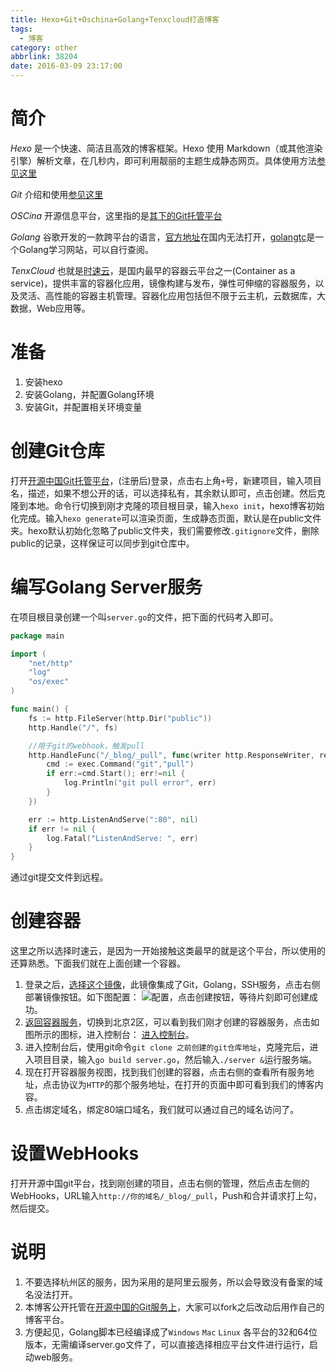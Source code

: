 ```yaml
---
title: Hexo+Git+Oschina+Golang+Tenxcloud打造博客
tags:
  - 博客
category: other
abbrlink: 38204
date: 2016-03-09 23:17:00
---
```


# 简介
*Hexo* 是一个快速、简洁且高效的博客框架。Hexo 使用 Markdown（或其他渲染引擎）解析文章，在几秒内，即可利用靓丽的主题生成静态网页。具体使用方法[参见这里](https://hexo.io/zh-cn/docs/)

*Git* 介绍和使用[参见这里](http://gitref.org/zh/index.html)

*OSCina* 开源信息平台，这里指的是[其下的Git托管平台](http://git.oschina.net/)

*Golang* 谷歌开发的一款跨平台的语言，[官方地址](golang.org)在国内无法打开，[golangtc](http://golangtc.com/)是一个Golang学习网站，可以自行查阅。

*TenxCloud* 也就是[时速云](https://www.tenxcloud.com/)，是国内最早的容器云平台之一(Container as a service)，提供丰富的容器化应用，镜像构建与发布，弹性可伸缩的容器服务，以及灵活、高性能的容器主机管理。容器化应用包括但不限于云主机，云数据库，大数据，Web应用等。

# 准备         
1. 安装hexo
2. 安装Golang，并配置Golang环境
3. 安装Git，并配置相关环境变量

# 创建Git仓库

打开[开源中国Git托管平台](http://git.oschina.net/)，(注册后)登录，点击右上角`+`号，新建项目，输入项目名，描述，如果不想公开的话，可以选择私有，其余默认即可，点击创建。然后克隆到本地。命令行切换到刚才克隆的项目根目录，输入`hexo init`，hexo博客初始化完成。输入`hexo generate`可以渲染页面，生成静态页面，默认是在public文件夹。hexo默认初始化忽略了public文件夹，我们需要修改`.gitignore`文件，删除public的记录，这样保证可以同步到git仓库中。

# 编写Golang Server服务

在项目根目录创建一个叫`server.go`的文件，把下面的代码考入即可。

```go
package main

import (
	"net/http"
	"log"
	"os/exec"
)

func main() {
	fs := http.FileServer(http.Dir("public"))
	http.Handle("/", fs)

	//用于git的webhook，触发pull
	http.HandleFunc("/_blog/_pull", func(writer http.ResponseWriter, request *http.Request) {
		cmd := exec.Command("git","pull")
		if err:=cmd.Start(); err!=nil {
			log.Println("git pull error", err)
		}
	})

	err := http.ListenAndServe(":80", nil)
	if err != nil {
		log.Fatal("ListenAndServe: ", err)
	}
}
```
通过git提交文件到远程。


# 创建容器
这里之所以选择时速云，是因为一开始接触这类最早的就是这个平台，所以使用的还算熟悉。下面我们就在上面创建一个容器。
1. 登录之后，[选择这个镜像](https://hub.tenxcloud.com/repos/sdvdxl/golang)，此镜像集成了Git，Golang，SSH服务，点击右侧部署镜像按钮。如下图配置：
![配置](https://public-links.todu.top/images/other/2016-03-09_2351.png)，点击创建按钮，等待片刻即可创建成功。
2. [返回容器服务](https://console.tenxcloud.com/containers?0)，切换到北京2区，可以看到我们刚才创建的容器服务，点击如图所示的图标，进入控制台：
[进入控制台](https://public-links.todu.top/images/other/2016-03-09_2355.png)。
3. 进入控制台后，使用git命令`git clone 之前创建的git仓库地址`，克隆完后，进入项目目录，输入`go build server.go`，然后输入`./server &`运行服务端。
4. 现在打开容器服务视图，找到我们创建的容器，点击右侧的查看所有服务地址，点击协议为`HTTP`的那个服务地址，在打开的页面中即可看到我们的博客内容。
5. 点击绑定域名，绑定80端口域名，我们就可以通过自己的域名访问了。

# 设置WebHooks
打开开源中国git平台，找到刚创建的项目，点击右侧的管理，然后点击左侧的WebHooks，URL输入`http://你的域名/_blog/_pull`，Push和合并请求打上勾，然后提交。

# 说明
1. 不要选择杭州区的服务，因为采用的是阿里云服务，所以会导致没有备案的域名没法打开。
2. 本博客公开托管在[开源中国的Git服务上](http://git.oschina.net/sdvdxl/blog)，大家可以fork之后改动后用作自己的博客平台。
3. 方便起见，Golang脚本已经编译成了`Windows` `Mac` `Linux` 各平台的32和64位版本，无需编译server.go文件了，可以直接选择相应平台文件进行运行，启动web服务。
